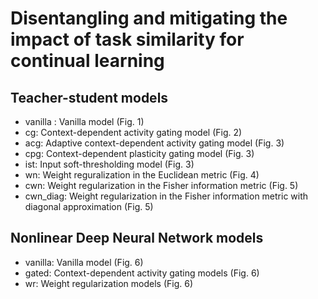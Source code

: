 # Disentangling and mitigating the impact of task similarity for  continual learning
## Teacher-student models
- vanilla : Vanilla model (Fig. 1)
- cg: Context-dependent activity gating model (Fig. 2)
- acg: Adaptive context-dependent activity gating model (Fig. 3)
- cpg: Context-dependent plasticity gating model (Fig. 3)
- ist: Input soft-thresholding model (Fig. 3)
- wn: Weight reguralization in the Euclidean metric (Fig. 4)
- cwn: Weight regularization in the Fisher information metric (Fig. 5)
- cwn_diag: Weight regularization in the Fisher information metric with diagonal approximation (Fig. 5)

## Nonlinear Deep Neural Network models
- vanilla: Vanilla model (Fig. 6)
- gated: Context-dependent activity gating models (Fig. 6)
- wr: Weight regularization models (Fig. 6)
